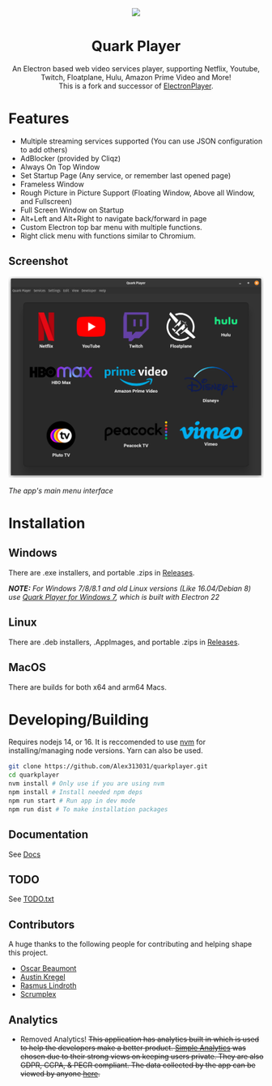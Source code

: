 <p align="center">
  <img src="https://raw.githubusercontent.com/Alex313031/quarkplayer/master/Logo.png" width="200">
</p>

<div align="center">
  <h1>Quark Player</h1>
  An Electron based web video services player, supporting Netflix, Youtube, Twitch, Floatplane, Hulu, Amazon Prime Video and More!
  <br/>
  This is a fork and successor of <a target="_blank" rel="noopener" href="https://github.com/oscartbeaumont/ElectronPlayer">ElectronPlayer</a>.
</div>

# Features

 - Multiple streaming services supported (You can use JSON configuration to add others)
 - AdBlocker (provided by Cliqz)
 - Always On Top Window
 - Set Startup Page (Any service, or remember last opened page)
 - Frameless Window
 - Rough Picture in Picture Support (Floating Window, Above all Window, and Fullscreen)
 - Full Screen Window on Startup
 - Alt+Left and Alt+Right to navigate back/forward in page
 - Custom Electron top bar menu with multiple functions.
 - Right click menu with functions similar to Chromium.

## Screenshot
![Main Menu/UI](assets/screenshot.png)

_The app's main menu interface_

# Installation

## Windows

There are .exe installers, and portable .zips in [Releases](https://github.com/Alex313031/quarkplayer/releases).

*__NOTE:__ For Windows 7/8/8.1 and old Linux versions (Like 16.04/Debian 8) use [Quark Player for Windows 7](https://github.com/Alex313031/quark-player-win7), which is built with Electron 22*

## Linux

There are .deb installers, .AppImages, and portable .zips in [Releases](https://github.com/Alex313031/quarkplayer/releases).

## MacOS

There are builds for both x64 and arm64 Macs.

# Developing/Building

Requires nodejs 14, or 16. It is reccomended to use [nvm](https://github.com/nvm-sh/nvm) for installing/managing node versions.
Yarn can also be used.

```bash
git clone https://github.com/Alex313031/quarkplayer.git
cd quarkplayer
nvm install # Only use if you are using nvm
npm install # Install needed npm deps
npm run start # Run app in dev mode
npm run dist # To make installation packages
```

## Documentation

See [Docs](https://github.com/Alex313031/quarkplayer/tree/master/docs#readme)

## TODO

See [TODO.txt](TODO.txt)

## Contributors

A huge thanks to the following people for contributing and helping shape this project.

- [Oscar Beaumont](https://github.com/oscartbeaumont)
- [Austin Kregel](https://github.com/austinkregel)
- [Rasmus Lindroth](https://github.com/RasmusLindroth)
- [Scrumplex](https://github.com/Scrumplex)

## Analytics

 - Removed Analytics!
~~This application has analytics built in which is used to help the developers make a better product. [Simple Analytics](https://simpleanalytics.com) was chosen due to their strong views on keeping users private. They are also GDPR, CCPA, & PECR compliant. The data collected by the app can be viewed by anyone [here](https://simpleanalytics.com/electronplayer.otbeaumont.me).~~

